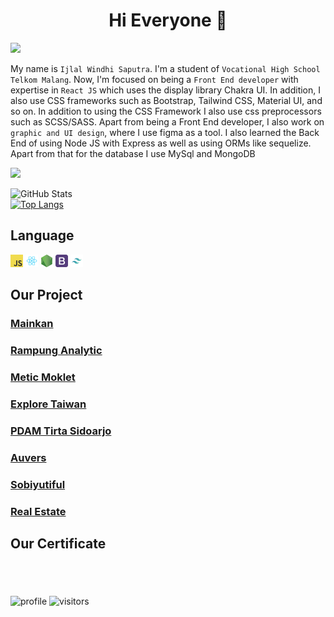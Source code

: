 <h1 align="center">Hi Everyone 👋</h1>
<!-- Line -->
<img src="https://user-images.githubusercontent.com/73097560/115834477-dbab4500-a447-11eb-908a-139a6edaec5c.gif">

<!-- Bio -->
My name is `Ijlal Windhi Saputra`. I'm a student of `Vocational High School Telkom Malang`. Now, I'm focused on being a `Front End developer` with expertise in `React JS` which uses the display library Chakra UI. In addition, I also use CSS frameworks such as Bootstrap, Tailwind CSS, Material UI, and so on. In addition to using the CSS Framework I also use css preprocessors such as SCSS/SASS. Apart from being a Front End developer, I also work on `graphic and UI design`, where I use figma as a tool. I also learned the Back End of using Node JS with Express as well as using ORMs like sequelize. Apart from that for the database I use MySql and MongoDB

<!-- Line -->
<img src="https://user-images.githubusercontent.com/73097560/115834477-dbab4500-a447-11eb-908a-139a6edaec5c.gif">

<!-- Statistic -->
![GitHub Stats](https://github-readme-stats.vercel.app/api?username=ijlalWindhi&show_icons=true&include_all_commits=true&count_private=true&theme=tokyonight)
<br>
[![Top Langs](https://github-readme-stats.vercel.app/api/top-langs/?username=ijlalWindhi&layout=compact&theme=tokyonight)](https://github.com/anuraghazra/github-readme-stats)
<!-- [![GitHub Streak](https://github-readme-streak-stats.herokuapp.com?user=ijlalWindhi&theme=tokyonight&date_format=M%20j%5B%2C%20Y%5D&sideNums=BF91F3&sideLabels=BF91F3)](https://git.io/streak-stats) -->

<!-- Language -->
## Language
<code><img height="20" src="https://raw.githubusercontent.com/github/explore/80688e429a7d4ef2fca1e82350fe8e3517d3494d/topics/javascript/javascript.png"></code>
<code><img height="20" src="https://raw.githubusercontent.com/github/explore/80688e429a7d4ef2fca1e82350fe8e3517d3494d/topics/react/react.png"></code>
<code><img height="20" src="https://raw.githubusercontent.com/github/explore/80688e429a7d4ef2fca1e82350fe8e3517d3494d/topics/nodejs/nodejs.png"></code>
<code><img height="20" src="https://raw.githubusercontent.com/github/explore/80688e429a7d4ef2fca1e82350fe8e3517d3494d/topics/bootstrap/bootstrap.png"></code>
<code><img height="20" src="https://raw.githubusercontent.com/github/explore/80688e429a7d4ef2fca1e82350fe8e3517d3494d/topics/tailwind/tailwind.png"></code>

<!-- Project -->
## Our Project
<h3><a href="https://mainkan.web.app" target="_blank">Mainkan</a></h3>
<h3><a href="https://rampung-analytic.firebaseapp.com" target="_blank">Rampung Analytic</a></h3>
<h3><a href="https://meticmoklet.com" target="_blank">Metic Moklet</a></h3>
<h3><a href="https://explore-taiwan.netlify.app/" target="_blank">Explore Taiwan</a></h3>
<h3><a href="https://pdam-tirta-complaint-frontend-service.vercel.app/" target="_blank">PDAM Tirta Sidoarjo</a></h3>
<h3><a href="https://blog-post-auvers.vercel.app/" target="_blank">Auvers</a></h3>
<h3><a href="https://sobiyutiful.vercel.app/" target="_blank">Sobiyutiful</a></h3>
<h3><a href="https://asc-real-estate.vercel.app/" target="_blank">Real Estate</a></h3>

## Our Certificate
<h4><a href="https://www.hackerrank.com/certificates/a2e325043112" target="_blank"></a></h4>

<br><br><br>
![profile](https://komarev.com/ghpvc/?username=ijlalWindhi&color=blue)
![visitors](https://visitor-badge.glitch.me/badge?page_id=ijlalWindhi&color=blue)
<!--
**ijlalWindhi/ijlalWindhi** is a ✨ _special_ ✨ repository because its `README.md` (this file) appears on your GitHub profile.

Here are some ideas to get you started:

- 🔭 I’m currently working on ...
- 🌱 I’m currently learning ...
- 👯 I’m looking to collaborate on ...
- 🤔 I’m looking for help with ...
- 💬 Ask me about ...
- 📫 How to reach me: ...
- 😄 Pronouns: ...
- ⚡ Fun fact: ...
-->
